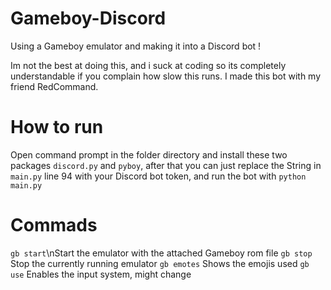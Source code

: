 # Gameboy-Discord
Using a Gameboy emulator and making it into a Discord bot !

Im not the best at doing this, and i suck at coding so its completely understandable if you complain how slow this runs.
I made this bot with my friend RedCommand.

# How to run
Open command prompt in the folder directory and install these two packages ```discord.py``` and ```pyboy```, after that you can just replace the String in ```main.py``` line 94 with your Discord bot token, and run the bot with ```python main.py```

# Commads
```gb start```\nStart the emulator with the attached Gameboy rom file
```gb stop``` Stop the currently running emulator
```gb emotes``` Shows the emojis used
```gb use``` Enables the input system, might change
